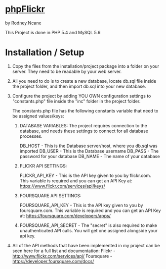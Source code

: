 [phpFlickr](https://github.com/thembinkosiklein/myprojects)
=====================================================
by [Rodney Ncane](thembinkosi.klein@gmail.com)

This Project is done in PHP 5.4 and MySQL 5.6

Installation / Setup
====================

1.  Copy the files from the installation/project package into a folder on your
    server.  They need to be readable by your web server.
    
2.  All you need to do is to create a new database, locate db.sql file 
    inside the project folder, and then import db.sql into your new database.

3.  Configure the project by adding YOU OWN configuration settings to
    "constants.php" file inside the "inc" folder in the project folder.

    The constants.php file has the following constants variable that need to
    be assigned values/keys:

    1.  DATABASE VARIABLES:
        The project requires connection to the database, and needs these settings
        to connect for all database processes.

        DB_HOST - This is the Database server/host, where you db.sql was imported
        DB_USER - This is the Database username
        DB_PASS - The password for your database
        DB_NAME - The name of your database

    2.  FLICKR API SETTINGS:

        FLICKR_API_KEY - This is the API key given to you by flickr.com. This 
        variable is required and you can get an API Key at:
        https://www.flickr.com/services/api/keys/

    3.  FOURSQUARE API SETTINGS:

        FOURSQUARE_API_KEY - This is the API key given to you by foursquare.com. This 
        variable is required and you can get an API Key at:
        https://foursquare.com/developers/apps/
        
    2.  FOURSQUARE_API_SECRET - The "secret" is also required to 
        make unauthenticated API calls. You 
        will get one assigned alongside your api key.
        
3.  All of the API methods that have been implemented in my project can 
    be seen here for a full list and documentation: 
    Flickr - http://www.flickr.com/services/api/
    Foursquare - https://developer.foursquare.com/docs/
    

 
